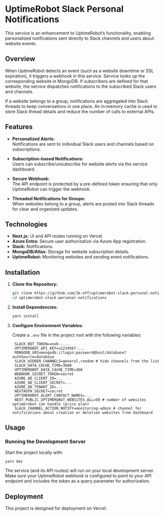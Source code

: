 # UptimeRobot Slack Personal Notifications

This service is an enhancement to UptimeRobot’s functionality, enabling personalized notifications sent directly to Slack 
channels and users about website events.

## Overview

When UptimeRobot detects an event (such as a website downtime or SSL expiration), it triggers a webhook in this service. 
Service looks up the corresponding website in MongoDB. If subscribers are defined for that website, 
the service dispatches notifications to the subscribed Slack users and channels.

If a website belongs to a group, notifications are aggregated into Slack threads to keep conversations in one place. 
An in‑memory cache is used to store Slack thread details and reduce the number of calls to external APIs.

## Features

- **Personalized Alerts:**  
  Notifications are sent to individual Slack users and channels based on subscriptions.

- **Subscription-based Notifications:**  
  Users can subscribe/unsubscribe for website alerts via the service dashboard.

- **Secure Webhook:**  
  The API endpoint is protected by a pre-defined token ensuring that only UptimeRobot can trigger the webhook.

- **Threaded Notifications for Groups:**  
  When websites belong to a group, alerts are posted into Slack threads for clear and organized updates.

## Technologies

- **Next.js:** UI and API routes running on Vercel.
- **Azure Entra:** Secure user authorization via Azure App registration.
- **Slack:** Notifications.
- **MongoDB/Atlas:** Storage for website subscription details.
- **UptimeRobot:** Monitoring websites and sending event notifications.

## Installation

1. **Clone the Repository:**

   ```bash
   git clone https://github.com/1k-off/uptimerobot-slack-personal-notifications.git
   cd uptimerobot-slack-personal-notifications
   ```

2. **Install Dependencies:**

   ```bash
   yarn install
   ```

3. **Configure Environment Variables:**

   Create a `.env` file in the project root with the following variables:

   ```env
    SLACK_BOT_TOKEN=xoxb-....
    UPTIMEROBOT_API_KEY=u1234567-...
    MONGODB_URI=mongodb://login:password@host/database?authSource=database
    SLACK_HIDDEN_CHANNELS=general,random # hide channels from the list
    SLACK_DATA_CACHE_TIME=3600
    UPTIMEROBOT_DATA_CACHE_TIME=360
    WEBHOOK_SECRET_TOKEN=secret
    AZURE_AD_CLIENT_ID=...
    AZURE_AD_CLIENT_SECRET=...
    AZURE_AD_TENANT_ID=...
    NEXTAUTH_SECRET=secret
    UPTIMEROBOT_ALERT_CONTACT_NAMES=...
    NEXT_PUBLIC_UPTIMEROBOT_WEBSITES_ALL=50 # number of websites uptimerobot can handle (price plan)
    SLACK_CHANNEL_ACTION_NOTIFY=monitoring-admin # channel for notifications about creation or deletion websites from dashboard
   ```

## Usage

### Running the Development Server

Start the project locally with:

```bash
yarn dev
```

The service (and its API routes) will run on your local development server. 
Make sure your UptimeRobot webhook is configured to point to your API endpoint and includes the token as a query parameter 
for authorization.

## Deployment

This project is designed for deployment on Vercel.
